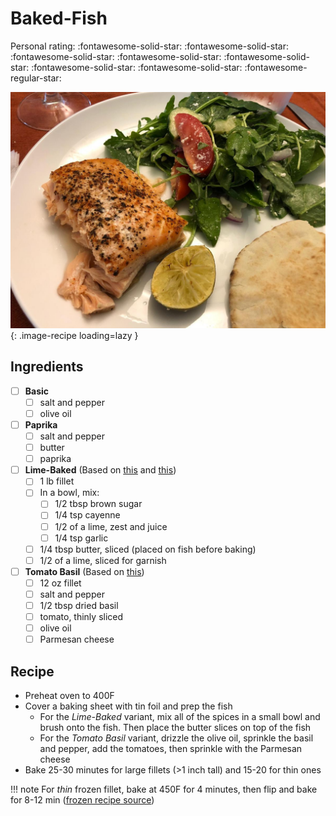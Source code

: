 # Baked-Fish

<!-- {cts} rating=4; (User can specify rating on scale of 1-5) -->
Personal rating: :fontawesome-solid-star: :fontawesome-solid-star: :fontawesome-solid-star: :fontawesome-solid-star: :fontawesome-solid-star: :fontawesome-solid-star: :fontawesome-solid-star: :fontawesome-regular-star:
<!-- {cte} -->

<!-- {cts} name_image=baked-fish.jpeg; (User can specify image name) -->
![baked-fish.jpeg](./baked-fish.jpeg){: .image-recipe loading=lazy }
<!-- {cte} -->

## Ingredients

- [ ] __Basic__
    - [ ] salt and pepper
    - [ ] olive oil
- [ ] __Paprika__
    - [ ] salt and pepper
    - [ ] butter
    - [ ] paprika
- [ ] __Lime-Baked__ (Based on [this](https://juliasalbum.com/easy-baked-salmon-garlic-lime-butter-sauce/) and [this](https://www.cookingclassy.com/baked-salmon-brown-sugar-lime/))
    - [ ] 1 lb fillet
    - [ ] In a bowl, mix:
        - [ ] 1/2 tbsp brown sugar
        - [ ] 1/4 tsp cayenne
        - [ ] 1/2 of a lime, zest and juice
        - [ ] 1/4 tsp garlic
    - [ ] 1/4 tbsp butter, sliced (placed on fish before baking)
    - [ ] 1/2 of a lime, sliced for garnish
- [ ] __Tomato Basil__ (Based on [this](https://www.allrecipes.com/recipe/166624/tomato-basil-salmon/))
    - [ ] 12 oz fillet
    - [ ] salt and pepper
    - [ ] 1/2 tbsp dried basil
    - [ ] tomato, thinly sliced
    - [ ] olive oil
    - [ ] Parmesan cheese

## Recipe

* Preheat oven to 400F
* Cover a baking sheet with tin foil and prep the fish
    * For the _Lime-Baked_ variant, mix all of the spices in a small bowl and brush onto the fish. Then place the butter slices on top of the fish
    * For the _Tomato Basil_ variant, drizzle the olive oil, sprinkle the basil and pepper, add the tomatoes, then sprinkle with the Parmesan cheese
* Bake 25-30 minutes for large fillets (>1 inch tall) and 15-20 for thin ones

!!! note
    For *thin* frozen fillet, bake at 450F for 4 minutes, then flip and bake for 8-12 min ([frozen recipe source](http://cookthestory.com/how-to-cook-fish-from-frozen/))
